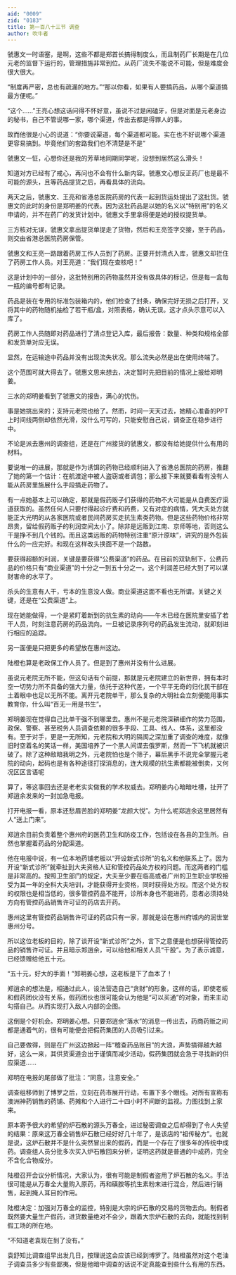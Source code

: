 ```yaml
---
aid: "0009"
zid: "0183"
title: 第一百八十三节 调查
author: 吹牛者
---
```


虢惠文一时语塞，是啊，这些不都是郑首长搞得制度么，而且制药厂长期是在几位元老的监督下运行的，管理措施非常到位。从药厂流失不能说不可能，但是难度会很大很大。

“制度再严密，总也有疏漏的地方。”“那以你看，如果有人要搞药品，从哪个渠道搞最方便呢。”

“这个……”王亮心想这话问得不怀好意，虽说不过是闲磕牙，但是对面是元老身边的秘书，自己不管说哪一家，哪个渠道，传出去都是得罪人的事。

故而他很是小心的说道：“你要说渠道，每个渠道都可能。实在也不好说哪个渠道更容易搞到。毕竟他们的套路我们也不清楚是不是”

虢惠文一怔，心想你还是我的芳草地同期同学呢，没想到居然这么滑头！

知道对方已经有了戒心，再问也不会有什么新内容。虢惠文心想反正药厂也是最不可能的源头，且等药品提货之后，再看具体的流向。

两天之后，虢惠文、王亮和省港总医院药房的代表一起到货运处提出了这批货。虢惠文的此时的身份是郑明姜的代表。因为这批药品是以她的名义以“特别用”的名义申请的，并不在药厂的发货计划中。虢惠文手里拿得便是她的授权提货单。



三方核对无误，虢惠文拿出提货单提走了货物，然后和王亮签字交接，至于药品，则交由省港总医院药房保管。

虢惠文和王亮一路跟着药房工作人员到了药房。正要开封清点入库，虢惠文却拦住了药房工作人员。对王亮道：“我们现在查核吧！”

这是计划中的一部分，这批特别用的药物虽然并没有做具体的标记，但是每一盒每一瓶的编号都有记录。

药品是装在专用的标准包装箱内的，他们检查了封条，确保完好无损之后打开，又将其中的药物随机抽检了若干瓶/盒，对照表格，确认无误。这才点头示意可以入库了。

药房工作人员随即对药品进行了清点登记入库，最后报告：数量、种类和规格全部和发货单对应无误。

显然，在运输途中药品并没有出现流失状况。那么流失必然是出在使用终端了。

这个范围可就大得去了。虢惠文思来想去，决定暂时先把目前的情况上报给郑明姜。

三水的郑明姜看到了虢惠文的报告，满心的忧伤。

事是她挑出来的；支持元老院也给了。然而，时间一天天过去，她精心准备的PPT上时间线两侧却依然光滑，没什么可写的，只能安慰自己说，调查正在稳步进行中。

不论是派去惠州的调查组，还是在广州接货的虢惠文，都没有给她提供什么有用的材料。

要说唯一的进展，那就是作为诱饵的药物已经顺利进入了省港总医院的药房，推翻了她的第一个估计：在航渡途中被人盗窃或者调包；那么接下来就要看看有没有人能从药房里施展什么手段搞走药物了。

有一点她基本上可以确定，那就是假药贩子们获得的药物不大可能是从自费医疗渠道获取的。虽然任何人只要付得起诊疗费和药费，又有对症的病情，凭大夫处方就能正大光明的从各家医院或者民间药房买走抗生素类药物。但是这些药物价格非常昂贵，留给假药贩子的利润空间太小了。除非是远贩到江南、京师等地，否则这么干是挣不到几个钱的。而且这类远贩的药物特别注重“原汁原味”，讲究的是外包装什么的一应完好。和现在这样改头换面不是一个路数。

要获得超额的利润，关键是要获得“公费渠道”的药品。在目前的双轨制下，公费药品的价格只有“商业渠道”的十分之一到五十分之一。这个利润差已经大到了可以谋财害命的水平了。

杀头的生意有人干，亏本的生意没人做。商业渠道这面不看也无所谓。关键之关键，还是在“公费渠道”上。

现在她能做得，一个是紧盯着新到的抗生素的动向――午木已经在医院里安插了若干人员，时刻注意药房的药品流向。一旦被记录序列号的药品发生流动，就即刻进行相应的追踪。

另一面便是只把更多的希望放在惠州这边。

陆橙也算是老政保工作人员了。但是到了惠州并没有什么进展。

虽说元老院无所不能，但这句话有个前提，那就是元老院建立的新世界，拥有本时空一切势力所不具备的强大力量，依托于这种代差，一个平平无奇的归化民干部在土着眼中也足以无所不能。离开元老院单干，那么复杂的大明社会立刻便能用事实教育你，什么叫“百无一用是书生”。

郑明姜现在觉得自己比单干强不到哪里去。惠州不是元老院深耕细作的势力范围，政保、警察、甚至税务人员调查依赖的很多手段、工具、线人、体系，这里都没有。至于对手，更是一无所知，元老院和大明的隔阂之深加重了调查的难度，就像旧时空着名的笑话一样，美国培养了一个黑人间谍去俄罗斯，然而一下飞机就被识破了。除了这种敌暗我明之外，元老院怕也是个筛子，幕后黑手不说完全掌握元老院的动向，起码也是有各种途径打探消息的，连大规模的抗生素都能被倒卖，又何况区区言语呢

算了，等这事回去还是老老实实做我的学术权威去。郑明姜内心暗暗吐槽，扯开了郑逍余发来的一封加急电报。

打开电报一看，原本还愁眉苦脸的郑明姜“龙颜大悦”。为什么呢郑逍余这里居然有人“送上门来”。

郑逍余目前负责着整个惠州府的医药卫生和防疫工作，包括设在各县的卫生所。自然也掌握着药品的分配渠道。

他在电报中说，有一位本地药铺老板以“开设新式诊所”的名义和他联系上了。因为开设“新式诊所”就牵扯到大夫资格人证和管控药品处方权的问题。而这两者的门槛是非常高的。按照卫生部门的规定，大夫至少要在临高或者广州的卫生职业学校接受为其一年的全科大夫培训，才能获得开业资格，同时获得处方权。而这个处方权的权限也是相当低的，很多管控药品不能开，诊所本身也不能进药，患者必须持处方向有管控药品销售许可证的药店去开药。

惠州这里有管控药品销售许可证的药店只有一家，那就是设在惠州府城内的润世堂惠州分号。

所以这位老板的目的，除了谈开设“新式诊所”之外，言下之意便是也想获得管控药品的销售许可证。并且暗示郑逍余，可以给他和相关人员“干股”。为了表示诚意，已经馈赠给他五十元。

“五十元，好大的手面！”郑明姜心想，这老板是下了血本了！

郑逍余的想法是，相通过此人，设法营造自己“贪财”的形象，这样的话，即使老板和假药团伙没有关系，假药团伙也很可能会认为他是“可以买通”的对象，而来主动勾搭自己。从而实现打入敌人内部的企图。

这倒是个好机会。郑明姜心想。只要郑逍余“落水”的消息一传出去，药商药贩之间都是通着气的，很有可能便会把假药集团的人员吸引过来。

自己要做得，则是在广州这边掀起一阵“稽查药品账目”的大浪，声势搞得越大越好，这么一来，其供货渠道会出于谨慎而减少活动，假药集团就会急于寻找新的供应渠道……

郑明在电报的尾部做了批注：“同意，注意安全。”

调查组移师到了博罗之后，立刻在药市展开行动，布置下多个眼线。对所有宣称有澳洲神药销售的药铺、药摊和个人进行二十四小时不间断的监视。力图找到上家来。

原本寄予很大的希望的炉石散的源头万春全，进过秘密调查之后却得到了令人失望的结果：原来这万春全销售炉石散已经好好几十年了，是该店的“祖传秘方”。也就是说，这炉石散并不是什么突然冒出来的假药，而是一个存在了很多年的传统中成药。调查组人员分批多次买入炉石散回来分析，证明这药就是普通的中成药，完全不含化合物成分。

陆橙召开会议分析情况，大家认为，很有可能是制假者盗用了炉石散的名义。手法很可能是从万春全大量购入原药，再和磺胺等抗生素粉末进行混合，然后进行销售，起到掩人耳目的作用。

陆橙决定：加强对万春全的监控，特别是大宗的炉石散的交易的货物去向。制假者既然要大量生产假药，进货数量绝对不会少，跟着大宗炉石散的去向，就能找到制假工场的所在地。

“不知道老袁现在到了没有。”

袁舒知比调查组早出发几日，按理说这会应该已经到博罗了。陆橙虽然对这个老油子调查员多少有些鄙夷，但是他暗中调查的话说不定真能查到些什么有用的东西。

